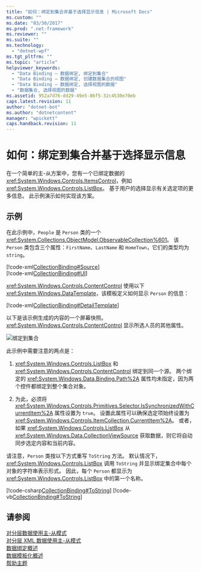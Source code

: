 ```yaml
---
title: "如何：绑定到集合并基于选择显示信息 | Microsoft Docs"
ms.custom: ""
ms.date: "03/30/2017"
ms.prod: ".net-framework"
ms.reviewer: ""
ms.suite: ""
ms.technology: 
  - "dotnet-wpf"
ms.tgt_pltfrm: ""
ms.topic: "article"
helpviewer_keywords: 
  - "Data Binding — 数据绑定, 绑定到集合"
  - "Data Binding — 数据绑定, 创建数据集合的视图"
  - "Data Binding — 数据绑定, 选择视图的数据"
  - "数据集合, 选择视图的数据"
ms.assetid: 952a7d76-dd29-49e5-86f5-32c4530e70eb
caps.latest.revision: 11
author: "dotnet-bot"
ms.author: "dotnetcontent"
manager: "wpickett"
caps.handback.revision: 11
---
```

# 如何：绑定到集合并基于选择显示信息
在一个简单的主\-从方案中，您有一个已绑定数据的 <xref:System.Windows.Controls.ItemsControl>，例如 <xref:System.Windows.Controls.ListBox>。  基于用户的选择显示有关选定项的更多信息。  此示例演示如何实现该方案。  
  
## 示例  
 在此示例中，`People` 是 `Person` 类的一个 <xref:System.Collections.ObjectModel.ObservableCollection%601>。  该 `Person` 类包含三个属性：`FirstName`、`LastName` 和 `HomeTown`，它们的类型均为 `string`。  
  
 [!code-xml[CollectionBinding#Source](../../../../samples/snippets/csharp/VS_Snippets_Wpf/CollectionBinding/CSharp/Window1.xaml#source)]  
[!code-xml[CollectionBinding#UI](../../../../samples/snippets/csharp/VS_Snippets_Wpf/CollectionBinding/CSharp/Window1.xaml#ui)]  
  
 <xref:System.Windows.Controls.ContentControl> 使用以下 <xref:System.Windows.DataTemplate>，该模板定义如何显示 `Person` 的信息：  
  
 [!code-xml[CollectionBinding#DetailTemplate](../../../../samples/snippets/csharp/VS_Snippets_Wpf/CollectionBinding/CSharp/Window1.xaml#detailtemplate)]  
  
 以下是该示例生成的内容的一个屏幕快照。  <xref:System.Windows.Controls.ContentControl> 显示所选人员的其他属性。  
  
 ![绑定到集合](../../../../docs/framework/wpf/data/media/databinding-collectionbindingsample.png "DataBinding\_CollectionBindingSample")  
  
 此示例中需要注意的两点是：  
  
1.  <xref:System.Windows.Controls.ListBox> 和 <xref:System.Windows.Controls.ContentControl> 绑定到同一个源。  两个绑定的 <xref:System.Windows.Data.Binding.Path%2A> 属性均未指定，因为两个控件都绑定到整个集合对象。  
  
2.  为此，必须将 <xref:System.Windows.Controls.Primitives.Selector.IsSynchronizedWithCurrentItem%2A> 属性设置为 `true`。  设置此属性可以确保选定项始终设置为 <xref:System.Windows.Controls.ItemCollection.CurrentItem%2A>。  或者，如果 <xref:System.Windows.Controls.ListBox> 从 <xref:System.Windows.Data.CollectionViewSource> 获取数据，则它将自动同步选定内容和当前内容。  
  
 请注意，`Person` 类按以下方式重写 `ToString` 方法。  默认情况下，<xref:System.Windows.Controls.ListBox> 调用 `ToString` 并显示绑定集合中每个对象的字符串表示形式。  因此，每个 `Person` 都显示为 <xref:System.Windows.Controls.ListBox> 中的第一个名称。  
  
 [!code-csharp[CollectionBinding#ToString](../../../../samples/snippets/csharp/VS_Snippets_Wpf/CollectionBinding/CSharp/Data.cs#tostring)]
 [!code-vb[CollectionBinding#ToString](../../../../samples/snippets/visualbasic/VS_Snippets_Wpf/CollectionBinding/VisualBasic/Person.vb#tostring)]  
  
## 请参阅  
 [对分层数据使用主\-从模式](../../../../docs/framework/wpf/data/how-to-use-the-master-detail-pattern-with-hierarchical-data.md)   
 [对分层 XML 数据使用主\-从模式](../../../../docs/framework/wpf/data/how-to-use-the-master-detail-pattern-with-hierarchical-xml-data.md)   
 [数据绑定概述](../../../../docs/framework/wpf/data/data-binding-overview.md)   
 [数据模板化概述](../../../../docs/framework/wpf/data/data-templating-overview.md)   
 [帮助主题](../../../../docs/framework/wpf/data/data-binding-how-to-topics.md)